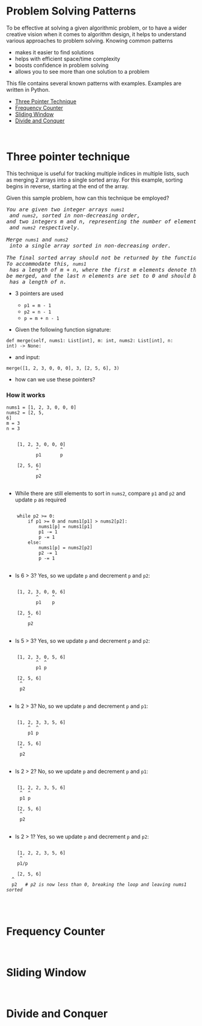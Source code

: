 # Problem Solving Patterns

To be effective at solving a given algorithmic problem, or to have a wider creative vision when it comes to algorithm design, it helps to understand various approaches to problem solving. Knowing common patterns

- makes it easier to find solutions
- helps with efficient space/time complexity
- boosts confidence in problem solving
- allows you to see more than one solution to a problem

This file contains several known patterns with examples. Examples are written in Python.

- [Three Pointer Technique](#three-pointer-technique)
- [Frequency Counter](#frequency-counter)
- [Sliding Window](#sliding-window)
- [Divide and Conquer](#divide-and-conquer)

</br>

# Three pointer technique

This technique is useful for tracking multiple indices in multiple lists, such as merging 2 arrays into a single sorted array. For this example, sorting begins in reverse, starting at the end of the array.

Given this sample problem, how can this technique be employed?

<pre>
<i>You are given two integer arrays <code>nums1</code> and <code>nums2</code>, sorted in non-decreasing order, 
and two integers m and n, representing the number of elements in <code>nums1</code> and <code>nums2</code> respectively.</i>

<i>Merge <code>nums1</code> and <code>nums2</code> into a single array sorted in non-decreasing order.</i>

<i>The final sorted array should not be returned by the function, but instead be stored inside the array <code>nums1</code>. 
To accommodate this, <code>nums1</code> has a length of m + n, where the first m elements denote the elements that should 
be merged, and the last n elements are set to 0 and should be ignored. <code>nums2</code> has a length of n.</i>
</pre>

- 3 pointers are used

  - <code>p1 = m - 1</code>
  - <code>p2 = n - 1</code>
  - <code>p = m + n - 1</code>

- Given the following function signature:

<code>def merge(self, nums1: List[int], m: int, nums2: List[int], n: int) -> None:</code>

- and input:

<code>merge([1, 2, 3, 0, 0, 0], 3, [2, 5, 6], 3)</code>

- how can we use these pointers?

### How it works

<code>nums1 = [1, 2, 3, 0, 0, 0]</code></br>
<code>nums2 = [2, 5, 6]</code></br>
<code>m = 3</code></br>
<code>n = 3</code></br>

<pre>
<code>
    [1, 2, 3, 0, 0, 0]
           ^        ^
           p1       p

    [2, 5, 6]
           ^
           p2
</code>
</pre>

- While there are still elements to sort in <code>nums2</code>, compare <code>p1</code> and <code>p2</code> and update <code>p</code> as required

<pre>
<code>
    while p2 >= 0:
        if p1 >= 0 and nums1[p1] > nums2[p2]:
            nums1[p] = nums1[p1]
            p1 -= 1
            p -= 1
        else:
            nums1[p] = nums2[p2]
            p2 -= 1
            p -= 1 
</code>
</pre>

- Is 6 > 3? Yes, so we update <code>p</code> and decrement <code>p</code> and <code>p2</code>:

<pre>
<code>
    [1, 2, 3, 0, 0, 6]
           ^     ^
           p1    p

    [2, 5, 6]
        ^
        p2
</code>
</pre>

- Is 5 > 3? Yes, so we update <code>p</code> and decrement <code>p</code> and <code>p2</code>:

<pre>
<code>
    [1, 2, 3, 0, 5, 6]
           ^  ^
           p1 p

    [2, 5, 6]
     ^
     p2
</code>
</pre>

- Is 2 > 3? No, so we update <code>p</code> and decrement <code>p</code> and <code>p1</code>:

<pre>
<code>
    [1, 2, 3, 3, 5, 6]
        ^  ^
        p1 p

    [2, 5, 6]
     ^
     p2
</code>
</pre>

- Is 2 > 2? No, so we update <code>p</code> and decrement <code>p</code> and <code>p1</code>:

<pre>
<code>
    [1, 2, 2, 3, 5, 6]
     ^  ^
     p1 p

    [2, 5, 6]
     ^
     p2
</code>
</pre>

- Is 2 > 1? Yes, so we update <code>p</code> and decrement <code>p</code> and <code>p2</code>:

<pre>
<code>
    [1, 2, 2, 3, 5, 6]
     ^
    p1/p

    [2, 5, 6]
  ^
  p2   <i># p2 is now less than 0, breaking the loop and leaving nums1 sorted</i>
</code>
</pre>

</br>

# Frequency Counter

</br>

# Sliding Window

</br>

# Divide and Conquer
